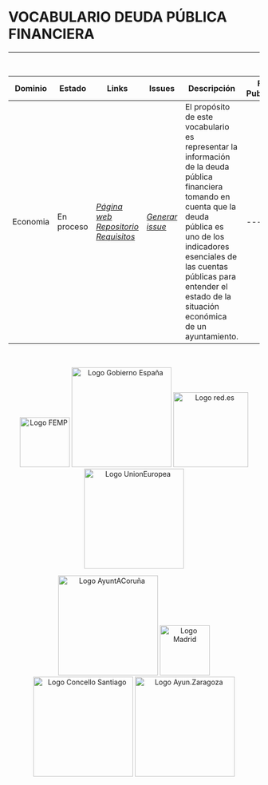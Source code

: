 
<div id="bodyid">
<link href="stylesheet.css" rel="stylesheet"/>

<h1> VOCABULARIO DEUDA PÚBLICA FINANCIERA </h1>
</div>
  
---

&nbsp;
 

  
  
| Dominio |  Estado  |   Links   |   Issues   |   Descripción   |  Fecha Publicación |   Prefijo   | Formatos |   Liciencia | Idiomas   | 
| -------- | -------- | --------- | ---------- | --------------- | -------- | --------- | -------- | --------- | ---------- | 
| Economia | En proceso | *[Página web](http://ciudadesabiertas.es/vocab-economia-deuda-financiera/OnToology/ontology/deudaPublicaFinanciera.owl/documentation/index-es.html)* *[Repositorio](https://github.com/CiudadesAbiertas/vocab-economia-deuda-financiera)*  *[Requisitos](https://github.com/CiudadesAbiertas/vocab-economia-deuda-financiera/blob/master/requirements/Requisitos%20y%20Glosario%20Deuda%20Publica.xlsx)*  |  *[Generar issue](https://github.com/CiudadesAbiertas/vocab-economia-deuda-financiera/issues)*   | El propósito de este vocabulario es representar la información de la deuda pública financiera tomando en cuenta que la deuda pública es uno de los indicadores esenciales de las cuentas públicas para entender el estado de la situación económica de un ayuntamiento.   | --- | esdeuda | rdf+xml   html   turtle | CC-BY  | es   en   |
 
 
  
&nbsp;


  
<p float="right" align="center">
<img src="https://upload.wikimedia.org/wikipedia/commons/thumb/6/6b/FEMP_%28logotipo%29.svg/590px-FEMP_%28logotipo%29.svg.png" alt="Logo FEMP" height="100" width="100"/>
 <img src="https://ciudadesabiertas.es/assets/img/cabiertas/gobEspana-logo.svg" alt="Logo Gobierno España" width="200"/>
<img src="https://ciudadesabiertas.es/assets/img/cabiertas/red-logo.svg" alt="Logo red.es" width="150"/>
 <img src="https://ciudadesabiertas.es/assets/img/cabiertas/unionEuropea-logo.svg" alt="Logo UnionEuropea" width="200"/>
</p>

<p float="right" align="center">   
<img src="https://ciudadesabiertas.es/assets/img/cabiertas/ayuntAcoruna-logo.svg" alt="Logo AyuntACoruña" width="200"/>
<img src="https://ciudadesabiertas.es/assets/img/cabiertas/ayuntMadrid-logo.svg" alt="Logo Madrid" width="100"/>  
<img src="https://ciudadesabiertas.es/assets/img/cabiertas/ayuntSantiagoCompostela-logo.svg" alt="Logo Concello Santiago" width="200"/>
<img src="https://ciudadesabiertas.es/assets/img/cabiertas/ayuntZaragoza-logo.svg" alt="Logo Ayun.Zaragoza" width="200"/>
</p>


